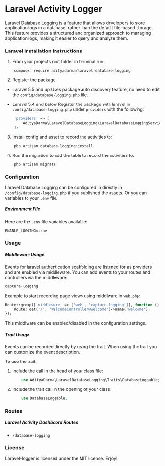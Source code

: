 # Laravel Activity Logger
Laravel Database Logging is a feature that allows developers to store application logs in a database, rather than the default file-based storage. This feature provides a structured and organized approach to managing application logs, making it easier to query and analyze them.

### Laravel Installation Instructions
1. From your projects root folder in terminal run:

```bash
    composer require adityadarma/laravel-database-logging
```

2. Register the package

* Laravel 5.5 and up
  Uses package auto discovery feature, no need to edit the `config/database-logging.php` file.

* Laravel 5.4 and below
  Register the package with laravel in `config/database-logging.php` under `providers` with the following:

```php
    'providers' => [
        AdityaDarma\LaravelDatabaseLogging\LaravelDatabaseLoggingServiceProvider::class,
    ];
```

3. Install config and asset to record the activities to:

```php
    php artisan database-logging:install
```

4. Run the migration to add the table to record the activities to:

```php
    php artisan migrate
```

### Configuration
Laravel Database Logging can be configured in directly in `/config/database-logging.php` if you published the assets.
Or you can variables to your `.env` file.


##### Environment File
Here are the `.env` file variables available:

```dotenv
ENABLE_LOGGING=true
```

### Usage

##### Middleware Usage
Events for laravel authentication scaffolding are listened for as providers and are enabled via middleware.
You can add events to your routes and controllers via the middleware:

```php
capture-logging
```

Example to start recording page views using middlware in `web.php`:

```php
Route::group(['middleware' => ['web', 'capture-logging']], function () {
    Route::get('/', 'WelcomeController@welcome')->name('welcome');
});
```

This middlware can be enabled/disabled in the configuration settings.

##### Trait Usage
Events can be recorded directly by using the trait.
When using the trait you can customize the event description.

To use the trait:
1. Include the call in the head of your class file:

    ```php
        use AdityaDarma\LaravelDatabaseLogging\Traits\DatabaseLoggable;
    ```

2. Include the trait call in the opening of your class:

    ```php
        use DatabaseLoggable;
    ```

### Routes
##### Laravel Activity Dashbaord Routes

* ```/database-logging```

### License
Laravel-logger is licensed under the MIT license. Enjoy!
